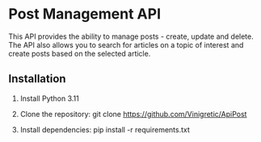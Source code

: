 # Post Management API

This API provides the ability to manage posts - create, update and delete.
The API also allows you to search for articles on a topic of interest and create posts based on the selected article.

## Installation

1. Install Python 3.11
2. Clone the repository:
    git clone https://github.com/Vinigretic/ApiPost
   
3. Install dependencies:
    pip install -r requirements.txt